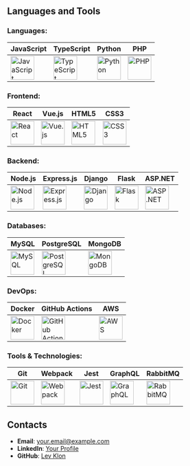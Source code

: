 ## Languages and Tools 
<div>

### Languages:
| JavaScript | TypeScript | Python | PHP |
|------------|------------|--------|-----|
| <img src="https://img.icons8.com/color/48/000000/javascript.png" title="JavaScript" alt="JavaScript" width="55" height="55"/> | <img src="https://img.icons8.com/color/48/000000/typescript.png" title="TypeScript" alt="TypeScript" width="55" height="55"/> | <img src="https://img.icons8.com/color/48/000000/python.png" title="Python" alt="Python" width="55" height="55"/> | <img src="https://img.icons8.com/officel/40/000000/php-logo.png" title="PHP" alt="PHP" width="55" height="55"/> |

### Frontend:
| React | Vue.js | HTML5 | CSS3 |
|-------|--------|-------|------|
| <img src="https://img.icons8.com/ultraviolet/40/000000/react.png" title="React" alt="React" width="55" height="55"/> | <img src="https://img.icons8.com/color/48/000000/vue-js.png" title="Vue.js" alt="Vue.js" width="55" height="55"/> | <img src="https://img.icons8.com/color/48/000000/html-5.png" title="HTML5" alt="HTML5" width="55" height="55"/> | <img src="https://img.icons8.com/color/48/000000/css3.png" title="CSS3" alt="CSS3" width="55" height="55"/> |

### Backend:
| Node.js | Express.js | Django | Flask | ASP.NET |
|---------|------------|--------|-------|---------|
| <img src="https://img.icons8.com/color/48/000000/nodejs.png" title="Node.js" alt="Node.js" width="55" height="55"/> | <img src="https://img.icons8.com/ios-filled/50/000000/express-js.png" title="Express.js" alt="Express.js" width="55" height="55"/> | <img src="https://img.icons8.com/color/48/000000/django.png" title="Django" alt="Django" width="55" height="55"/> | <img src="https://img.icons8.com/ios-filled/50/000000/flask.png" title="Flask" alt="Flask" width="55" height="55"/> | <img src="https://img.icons8.com/color/48/000000/asp-net.png" title="ASP.NET" alt="ASP.NET" width="55" height="55"/> |

### Databases:
| MySQL | PostgreSQL | MongoDB |
|-------|------------|---------|
| <img src="https://img.icons8.com/color/48/000000/mysql-logo.png" title="MySQL" alt="MySQL" width="55" height="55"/> | <img src="https://img.icons8.com/color/48/000000/postgreesql.png" title="PostgreSQL" alt="PostgreSQL" width="55" height="55"/> | <img src="https://img.icons8.com/color/48/000000/mongodb.png" title="MongoDB" alt="MongoDB" width="55" height="55"/> |

### DevOps:
| Docker | GitHub Actions | AWS |
|--------|----------------|-----|
| <img src="https://img.icons8.com/color/48/000000/docker.png" title="Docker" alt="Docker" width="55" height="55"/> | <img src="https://img.icons8.com/color/48/000000/github.png" title="GitHub Actions" alt="GitHub Actions" width="55" height="55"/> | <img src="https://img.icons8.com/color/48/000000/amazon-web-services.png" title="AWS" alt="AWS" width="55" height="55"/> |

### Tools & Technologies:
| Git | Webpack | Jest | GraphQL | RabbitMQ |
|-----|---------|------|---------|----------|
| <img src="https://img.icons8.com/color/48/000000/git.png" title="Git" alt="Git" width="55" height="55"/> | <img src="https://img.icons8.com/color/48/000000/webpack.png" title="Webpack" alt="Webpack" width="55" height="55"/> | <img src="https://img.icons8.com/ios-filled/50/000000/jest.png" title="Jest" alt="Jest" width="55" height="55"/> | <img src="https://img.icons8.com/color/48/000000/graphql.png" title="GraphQL" alt="GraphQL" width="55" height="55"/> | <img src="https://img.icons8.com/color/48/000000/rabbitmq.png" title="RabbitMQ" alt="RabbitMQ" width="55" height="55"/> |

</div>

## Contacts
- **Email**: [your.email@example.com](mailto:your.email@example.com)
- **LinkedIn**: [Your Profile](https://linkedin.com/in/yourprofile)
- **GitHub**: [Lev Klon](https://github.com/levklon)

